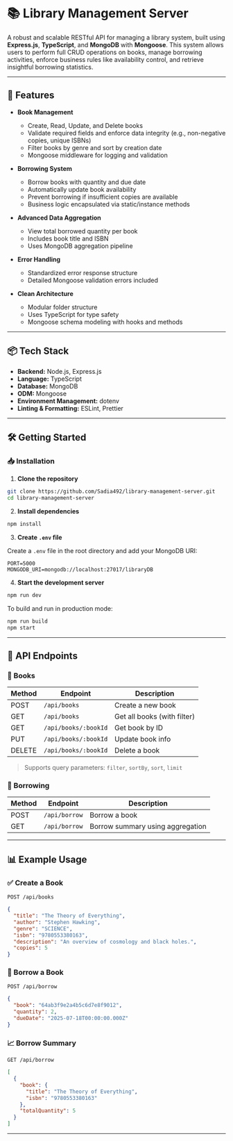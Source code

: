 # 📚 Library Management Server

A robust and scalable RESTful API for managing a library system, built using **Express.js**, **TypeScript**, and **MongoDB** with **Mongoose**. This system allows users to perform full CRUD operations on books, manage borrowing activities, enforce business rules like availability control, and retrieve insightful borrowing statistics.

---

## 🚀 Features

- **Book Management**

  - Create, Read, Update, and Delete books
  - Validate required fields and enforce data integrity (e.g., non-negative copies, unique ISBNs)
  - Filter books by genre and sort by creation date
  - Mongoose middleware for logging and validation

- **Borrowing System**

  - Borrow books with quantity and due date
  - Automatically update book availability
  - Prevent borrowing if insufficient copies are available
  - Business logic encapsulated via static/instance methods

- **Advanced Data Aggregation**

  - View total borrowed quantity per book
  - Includes book title and ISBN
  - Uses MongoDB aggregation pipeline

- **Error Handling**

  - Standardized error response structure
  - Detailed Mongoose validation errors included

- **Clean Architecture**
  - Modular folder structure
  - Uses TypeScript for type safety
  - Mongoose schema modeling with hooks and methods

---

## 📦 Tech Stack

- **Backend:** Node.js, Express.js
- **Language:** TypeScript
- **Database:** MongoDB
- **ODM:** Mongoose
- **Environment Management:** dotenv
- **Linting & Formatting:** ESLint, Prettier

---

## 🛠️ Getting Started

### 📥 Installation

1. **Clone the repository**

```bash
git clone https://github.com/Sadia492/library-management-server.git
cd library-management-server
```

2. **Install dependencies**

```bash
npm install
```

3. **Create `.env` file**

Create a `.env` file in the root directory and add your MongoDB URI:

```env
PORT=5000
MONGODB_URI=mongodb://localhost:27017/libraryDB
```

4. **Start the development server**

```bash
npm run dev
```

To build and run in production mode:

```bash
npm run build
npm start
```

---

## 🔗 API Endpoints

### 📘 Books

| Method | Endpoint             | Description                 |
| ------ | -------------------- | --------------------------- |
| POST   | `/api/books`         | Create a new book           |
| GET    | `/api/books`         | Get all books (with filter) |
| GET    | `/api/books/:bookId` | Get book by ID              |
| PUT    | `/api/books/:bookId` | Update book info            |
| DELETE | `/api/books/:bookId` | Delete a book               |

> Supports query parameters: `filter`, `sortBy`, `sort`, `limit`

### 📖 Borrowing

| Method | Endpoint      | Description                      |
| ------ | ------------- | -------------------------------- |
| POST   | `/api/borrow` | Borrow a book                    |
| GET    | `/api/borrow` | Borrow summary using aggregation |

---

## 📊 Example Usage

### ✅ Create a Book

```http
POST /api/books
```

```json
{
  "title": "The Theory of Everything",
  "author": "Stephen Hawking",
  "genre": "SCIENCE",
  "isbn": "9780553380163",
  "description": "An overview of cosmology and black holes.",
  "copies": 5
}
```

### 🛒 Borrow a Book

```http
POST /api/borrow
```

```json
{
  "book": "64ab3f9e2a4b5c6d7e8f9012",
  "quantity": 2,
  "dueDate": "2025-07-18T00:00:00.000Z"
}
```

### 📈 Borrow Summary

```http
GET /api/borrow
```

```json
[
  {
    "book": {
      "title": "The Theory of Everything",
      "isbn": "9780553380163"
    },
    "totalQuantity": 5
  }
]
```

---
